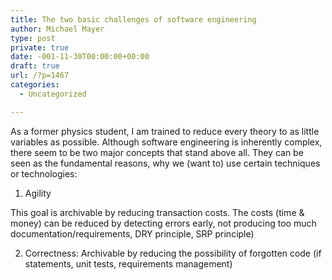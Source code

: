 ```yaml
---
title: The two basic challenges of software engineering
author: Michael Mayer
type: post
private: true
date: -001-11-30T00:00:00+00:00
draft: true
url: /?p=1467
categories:
  - Uncategorized

---
```

As a former physics student, I am trained to reduce every theory to as little variables as possible. Although software engineering is inherently complex, there seem to be two major concepts that stand above all. They can be seen as the fundamental reasons, why we (want to) use certain techniques or technologies:

1. Agility

This goal is archivable by reducing transaction costs. The costs (time & money) can be reduced by detecting errors early, not producing too much documentation/requirements, DRY principle, SRP principle)

2. Correctness: Archivable by reducing the possibility of forgotten code (if statements, unit tests, requirements management)